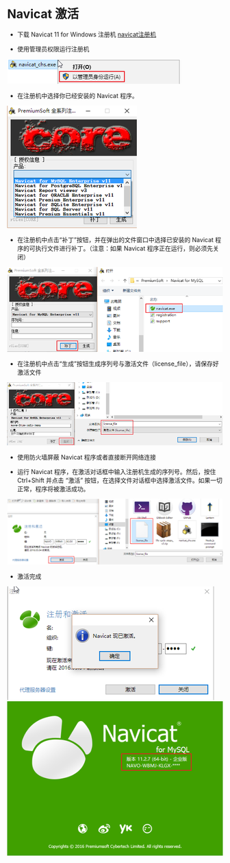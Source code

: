 # Navicat 激活

- 下载 Navicat 11 for Windows 注册机 [navicat注册机](http://172.16.4.111:8000/bianl/Basic_Virtual/blob/dev/huful/Notes/Mysql/navicat注册机.7z)

- 使用管理员权限运行注册机<br>

![](https://github.com/316Team/316-Contest/blob/316Team/image/run.png)<br>

- 在注册机中选择你已经安装的 Navicat 程序。<br>

![](https://github.com/316Team/316-Contest/blob/316Team/image/open.png)<br>

- 在注册机中点击“补丁”按钮，并在弹出的文件窗口中选择已安装的 Navicat 程序的可执行文件进行补丁。（注意：如果 Navicat 程序正在运行，则必须先关闭）<br>

![](https://github.com/316Team/316-Contest/blob/316Team/image/patch.png)<br>

- 在注册机中点击“生成”按钮生成序列号与激活文件（license_file），请保存好激活文件<br>

![](https://github.com/316Team/316-Contest/blob/316Team/image/license_file.png)<br>

- 使用防火墙屏蔽 Navicat 程序或者直接断开网络连接

- 运行 Navicat 程序，在激活对话框中输入注册机生成的序列号。然后，按住 Ctrl+Shift 并点击 “激活” 按钮，在选择文件对话框中选择激活文件。如果一切正常，程序将被激活成功。<br>

![](https://github.com/316Team/316-Contest/blob/316Team/image/activation.png)<br>

- 激活完成<br>

![](https://github.com/316Team/316-Contest/blob/316Team/image/success.png)<br>
![](https://github.com/316Team/316-Contest/blob/316Team/image/success_1.png)
